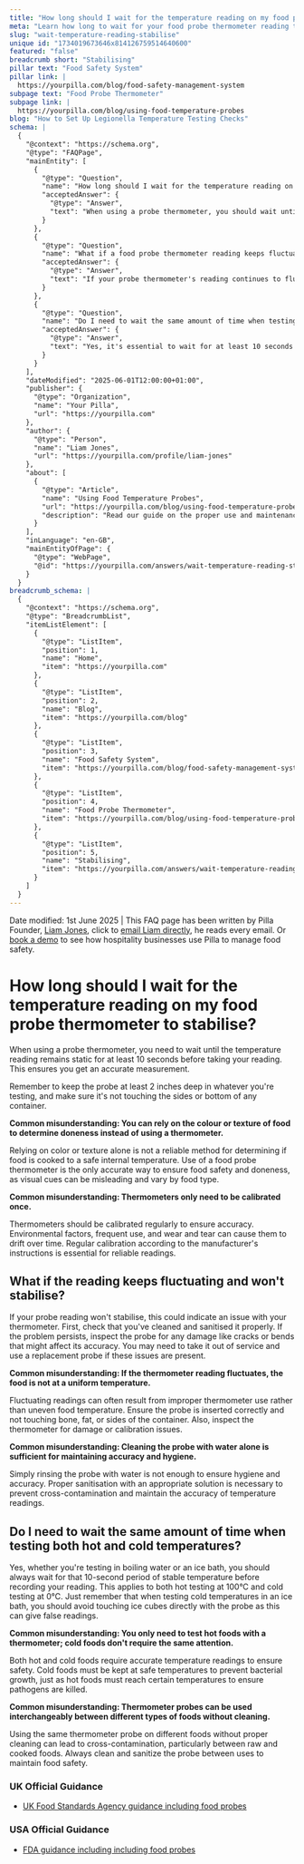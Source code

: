 ```yaml
---
title: "How long should I wait for the temperature reading on my food probe thermometer to stabilise?"
meta: "Learn how long to wait for your food probe thermometer reading to stabilise and what to do if it won't stop fluctuating. Always test probes in boiling water and ice baths."
slug: "wait-temperature-reading-stabilise"
unique id: "1734019673646x814126759514640600"
featured: "false"
breadcrumb short: "Stabilising"
pillar text: "Food Safety System"
pillar link: |
  https://yourpilla.com/blog/food-safety-management-system
subpage text: "Food Probe Thermometer"
subpage link: |
  https://yourpilla.com/blog/using-food-temperature-probes
blog: "How to Set Up Legionella Temperature Testing Checks"
schema: |
  {
    "@context": "https://schema.org",
    "@type": "FAQPage",
    "mainEntity": [
      {
        "@type": "Question",
        "name": "How long should I wait for the temperature reading on my food probe thermometer to stabilise?",
        "acceptedAnswer": {
          "@type": "Answer",
          "text": "When using a probe thermometer, you should wait until the temperature reading stabilises for at least 10 seconds before taking your final reading. This delay ensures an accurate measurement. Also, ensure the probe is inserted at least 2 inches deep into the substance being measured and not touching the container's sides or bottom."
        }
      },
      {
        "@type": "Question",
        "name": "What if a food probe thermometer reading keeps fluctuating and won't stabilise?",
        "acceptedAnswer": {
          "@type": "Answer",
          "text": "If your probe thermometer's reading continues to fluctuate and does not stabilise, this may point to a problem with the thermometer itself. Ensure the probe is clean and sanitised and inspect for any physical damage, such as cracks or bends. If these checks do not resolve the issue, it may be necessary to replace the probe."
        }
      },
      {
        "@type": "Question",
        "name": "Do I need to wait the same amount of time when testing both hot and cold temperatures for food probe thermometer?",
        "acceptedAnswer": {
          "@type": "Answer",
          "text": "Yes, it's essential to wait for at least 10 seconds until the temperature stabilises before recording a reading, whether you are testing hot or cold temperatures. This standard applies to ensure accurate and safe temperature readings, which are critical in preventing foodborne illness."
        }
      }
    ],
    "dateModified": "2025-06-01T12:00:00+01:00",
    "publisher": {
      "@type": "Organization",
      "name": "Your Pilla",
      "url": "https://yourpilla.com"
    },
    "author": {
      "@type": "Person",
      "name": "Liam Jones",
      "url": "https://yourpilla.com/profile/liam-jones"
    },
    "about": [
      {
        "@type": "Article",
        "name": "Using Food Temperature Probes",
        "url": "https://yourpilla.com/blog/using-food-temperature-probes",
        "description": "Read our guide on the proper use and maintenance of food probe thermometers to ensure food safety."
      }
    ],
    "inLanguage": "en-GB",
    "mainEntityOfPage": {
      "@type": "WebPage",
      "@id": "https://yourpilla.com/answers/wait-temperature-reading-stabilise"
    }
  }
breadcrumb_schema: |
  {
    "@context": "https://schema.org",
    "@type": "BreadcrumbList",
    "itemListElement": [
      {
        "@type": "ListItem",
        "position": 1,
        "name": "Home",
        "item": "https://yourpilla.com"
      },
      {
        "@type": "ListItem",
        "position": 2,
        "name": "Blog",
        "item": "https://yourpilla.com/blog"
      },
      {
        "@type": "ListItem",
        "position": 3,
        "name": "Food Safety System",
        "item": "https://yourpilla.com/blog/food-safety-management-system"
      },
      {
        "@type": "ListItem",
        "position": 4,
        "name": "Food Probe Thermometer",
        "item": "https://yourpilla.com/blog/using-food-temperature-probes"
      },
      {
        "@type": "ListItem",
        "position": 5,
        "name": "Stabilising",
        "item": "https://yourpilla.com/answers/wait-temperature-reading-stabilise"
      }
    ]
  }
---
```


Date modified: 1st June 2025 | This FAQ page has been written by Pilla Founder, [Liam Jones](https://yourpilla.com/profile/liam-jones), click to [email Liam directly](https://mailto:liam@yourpilla.com/), he reads every email. Or [book a demo](https://calendly.com/pilla/demo) to see how hospitality businesses use Pilla to manage food safety.

# How long should I wait for the temperature reading on my food probe thermometer to stabilise?

When using a probe thermometer, you need to wait until the temperature reading remains static for at least 10 seconds before taking your reading. This ensures you get an accurate measurement.

Remember to keep the probe at least 2 inches deep in whatever you're testing, and make sure it's not touching the sides or bottom of any container.

**Common misunderstanding: You can rely on the colour or texture of food to determine doneness instead of using a thermometer.**

Relying on color or texture alone is not a reliable method for determining if food is cooked to a safe internal temperature. Use of a food probe thermometer is the only accurate way to ensure food safety and doneness, as visual cues can be misleading and vary by food type.

**Common misunderstanding: Thermometers only need to be calibrated once.**

Thermometers should be calibrated regularly to ensure accuracy. Environmental factors, frequent use, and wear and tear can cause them to drift over time. Regular calibration according to the manufacturer's instructions is essential for reliable readings.

## What if the reading keeps fluctuating and won't stabilise?

If your probe reading won't stabilise, this could indicate an issue with your thermometer. First, check that you've cleaned and sanitised it properly. If the problem persists, inspect the probe for any damage like cracks or bends that might affect its accuracy. You may need to take it out of service and use a replacement probe if these issues are present.

**Common misunderstanding: If the thermometer reading fluctuates, the food is not at a uniform temperature.**

Fluctuating readings can often result from improper thermometer use rather than uneven food temperature. Ensure the probe is inserted correctly and not touching bone, fat, or sides of the container. Also, inspect the thermometer for damage or calibration issues.

**Common misunderstanding: Cleaning the probe with water alone is sufficient for maintaining accuracy and hygiene.**

Simply rinsing the probe with water is not enough to ensure hygiene and accuracy. Proper sanitisation with an appropriate solution is necessary to prevent cross-contamination and maintain the accuracy of temperature readings.

## Do I need to wait the same amount of time when testing both hot and cold temperatures?

Yes, whether you're testing in boiling water or an ice bath, you should always wait for that 10-second period of stable temperature before recording your reading. This applies to both hot testing at 100°C and cold testing at 0°C. Just remember that when testing cold temperatures in an ice bath, you should avoid touching ice cubes directly with the probe as this can give false readings.

**Common misunderstanding: You only need to test hot foods with a thermometer; cold foods don't require the same attention.**

Both hot and cold foods require accurate temperature readings to ensure safety. Cold foods must be kept at safe temperatures to prevent bacterial growth, just as hot foods must reach certain temperatures to ensure pathogens are killed.

**Common misunderstanding: Thermometer probes can be used interchangeably between different types of foods without cleaning.**

Using the same thermometer probe on different foods without proper cleaning can lead to cross-contamination, particularly between raw and cooked foods. Always clean and sanitize the probe between uses to maintain food safety.

### UK Official Guidance

-   [UK Food Standards Agency guidance including food probes](https://www.food.gov.uk/safety-hygiene/cooking-your-food)

### USA Official Guidance

-   [FDA guidance including including food probes](https://www.fda.gov/food/buy-store-serve-safe-food/refrigerator-thermometers-cold-facts-about-food-safety?utm_source=chatgpt.com)
